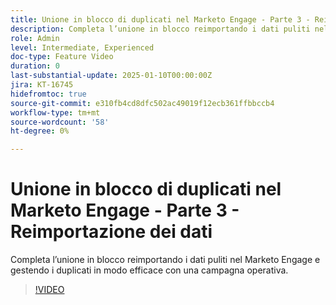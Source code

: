 ```yaml
---
title: Unione in blocco di duplicati nel Marketo Engage - Parte 3 - Reimportazione dei dati
description: Completa l’unione in blocco reimportando i dati puliti nel Marketo Engage e gestendo i duplicati in modo efficace con una campagna operativa.
role: Admin
level: Intermediate, Experienced
doc-type: Feature Video
duration: 0
last-substantial-update: 2025-01-10T00:00:00Z
jira: KT-16745
hidefromtoc: true
source-git-commit: e310fb4cd8dfc502ac49019f12ecb361ffbbccb4
workflow-type: tm+mt
source-wordcount: '58'
ht-degree: 0%

---
```



# Unione in blocco di duplicati nel Marketo Engage - Parte 3 - Reimportazione dei dati

Completa l’unione in blocco reimportando i dati puliti nel Marketo Engage e gestendo i duplicati in modo efficace con una campagna operativa.

>[!VIDEO](https://video.tv.adobe.com/v/3452755/?learn=on&enablevpops&captions=ita)
